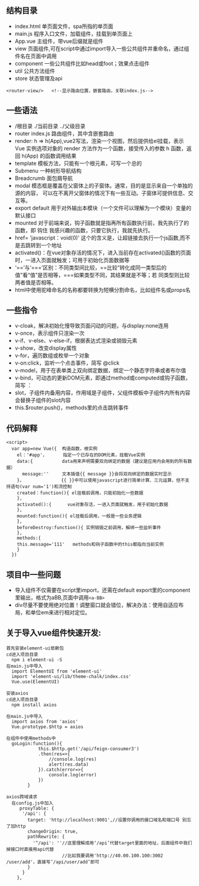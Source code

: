 ## 结构目录
- index.html 单页面文件，spa所指的单页面
- main.js 程序入口文件，加载组件，挂载到单页面上
- App.vue 主组件，带vue后缀就是组件
- view 页面组件,可在script中通过import导入一些公共组件并重命名，通过组件名在页面中调用
- component 一些公共组件比如head或foot；效果点击组件
- util 公共方法组件
- store 状态管理及api
```
<router-view/>   <!--显示路由位置，嵌套路由，关联index.js-->
```
## 一些语法
- /根目录  ./当前目录 ../父级目录
- router  index.js 路由组件，其中含嵌套路由
- render: h => h(App),vue2写法，渲染一个视图，然后提供给el挂载，表示 Vue 实例选项对象的
render 方法作为一个函数，接受传入的参数 h 函数，返回 h(App) 的函数调用结果
- template 模板方法，只能有一个根元素，可写一个总的<div>
- Submenu 一种树形导航结构
- Breadcrumb 面包屑导航
- modal 模态框是覆盖在父窗体上的子窗体。通常，目的是显示来自一个单独的源的内容，
  可以在不离开父窗体的情况下有一些互动。子窗体可提供信息、交互等。
- export default 用于对外输出本模块（一个文件可以理解为一个模块）变量的默认接口
- mounted 对于前端来说，钩子函数就是指再所有函数执行前，我先执行了的函数，即 钩住 我感兴趣的函数，只要它执行，我就先执行。
- href= 'javascript：void(0)' 这个的含义是，让超链接去执行一个js函数,而不是去跳转到一个地址
- activated()：在vue对象存活的情况下，进入当前存在activated()函数的页面时，一进入页面就触发；可用于初始化页面数据等
- ‘==’与‘===’区别：不同类型间比较，==比较“转化成同一类型后的值”看“值”是否相等，===如果类型不同，其结果就是不等；若
  同类型则比较两者值是否相等。
- html中使用驼峰命名的名称都要转换为短横分割命名，比如组件名或props名
  
## 一些指令
- v-cloak，解决初始化慢导致页面闪动的问题，与display:none连用
- v-once，表示组件只渲染一次
- v-if、v-else、v-else-if，根据表达式渲染或销毁元素
- v-show，改变display属性
- v-for，遍历数组或枚举一个对象
- v-on:click，监听一个点击事件，简写 @click
- v-model，用于在表单类上双向绑定数据，绑定一个静态字符串或者布尔值
- v-bind，可动态的更新DOM元素，即通过method或computed或钩子函数，简写 ：
- slot，子组件内备用内容，作用域是子组件，父组件模板中子组件内所有内容会替换子组件的slot内容
- this.$router.push()，methods里的点击跳转事件

## 代码解释
```
<script>
  var app=new Vue({  构造函数，根实例
    el：'#app'，      指定一个已存在的DOM元素，挂载Vue实例
    data:{           data用来声明需要双向绑定的数据（建议是应用内会用到的所有数据）
      message:''     文本插值{{ message }}会将双向绑定的数据实时显示
    }，              {{ }}中可以使用javascript进行简单计算、三元运算，但不支持语句(var num='1')和流控制
    created：function(){ el挂载前调用，只能初始化一些数据
    },
    activated():{      vue对象存活，一进入页面就触发，用于初始化数据
    },
    mounted:function(){ el挂载后调用，一般是一些业务逻辑
    },
    beforeDestroy:function(){ 实例销毁之前调用，解绑一些监听事件
    },
    methods:{
    this.message='111'   methods和钩子函数中的this都指向当前实例
    }
  })
```

## 项目中一些问题
- 导入组件不仅需要在script里import，还需在default export里的component里输出，格式为aBB,页面中调用```<a-BB>```
- div尽量不要使用绝对位置！调整窗口就会错位，解决办法：使用自适应布局，和单位em来进行相对定位。

## 关于导入vue组件快速开发:
```
首先安装element-ui依赖包
cd进入项目目录
  npm i element-ui -S
在main.js中导入
  import ElementUI from 'element-ui'
  import 'element-ui/lib/theme-chalk/index.css'
  Vue.use(ElementUI)
  
安装axios
cd进入项目目录
  npm install axios
  
在main.js中导入
  import axios from 'axios'
  Vue.prototype.$http = axios

在组件中使用methods中
  goLogin:function(){
            this.$http.get('/api/feign-consumer3')
            .then(res=>{
                //console.log(res)
                alert(res.data)
            }).catch(error=>{
                console.log(error)
            })
        }

axios跨域请求
  在config.js中加入
     proxyTable: {
      '/api': {
        target: 'http://localhost:9001',//设置你调用的接口域名和端口号 别忘了加http
        changeOrigin: true,
        pathRewrite: {
          '^/api': ''//这里理解成用‘/api’代替target里面的地址，后面组件中我们掉接口时直接用api代替  
                     //比如我要调用'http://40.00.100.100:3002 /user/add'，直接写‘/api/user/add’即可
        }
      }
    },
```
